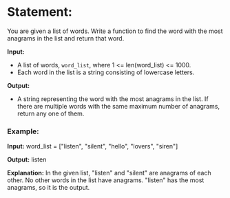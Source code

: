 # Statement:

You are given a list of words. Write a function to find the word with the most anagrams in the list and return that word.

**Input:**
- A list of words, `word_list`, where 1 <= len(word_list) <= 1000.
- Each word in the list is a string consisting of lowercase letters.

**Output:**
- A string representing the word with the most anagrams in the list. If there are multiple words with the same maximum number of anagrams, return any one of them.

### Example:

**Input:**
word_list = ["listen", "silent", "hello", "lovers", "siren"]

**Output:**
listen

**Explanation:**
In the given list, "listen" and "silent" are anagrams of each other. No other words in the list have anagrams. "listen" has the most anagrams, so it is the output.
